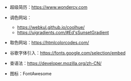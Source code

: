 - 超级简历：https://www.wondercv.com
- 调色网站：

  - https://webkul.github.io/coolhue/
  - https://uigradients.com/#Ed'sSunsetGradient

- 取色网站：https://htmlcolorcodes.com/

- 谷歌字体引入：https://fonts.google.com/selection/embed

- 查语法：https://developer.mozilla.org/zh-CN/

- 图标：FontAwesome
